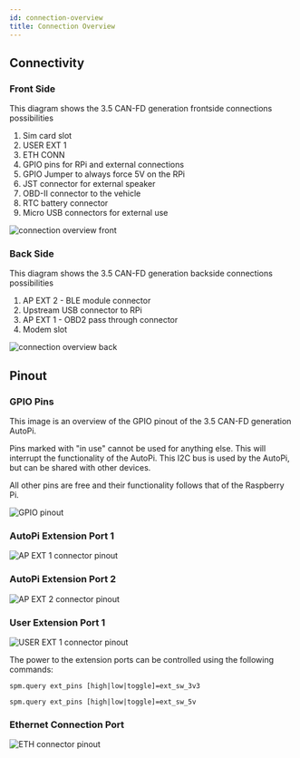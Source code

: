 ```yaml
---
id: connection-overview
title: Connection Overview
---
```


## Connectivity

### Front Side

This diagram shows the 3.5 CAN-FD generation frontside connections possibilities

1. Sim card slot    
2. USER EXT 1
3. ETH CONN
4. GPIO pins for RPi and external connections
5. GPIO Jumper to always force 5V on the RPi
6. JST connector for external speaker
7. OBD-II connector to the vehicle
8. RTC battery connector
9. Micro USB connectors for external use

![connection overview front](/img/hardware/autopi_tmu_socketcan/connection_overview/side1.png)

### Back Side

This diagram shows the 3.5 CAN-FD generation backside connections possibilities

1. AP EXT 2 - BLE module connector
2. Upstream USB connector to RPi
3. AP EXT 1 - OBD2 pass through connector
4. Modem slot


![connection overview back](/img/hardware/autopi_tmu_socketcan/connection_overview/side2.png)

## Pinout

### GPIO Pins

This image is an overview of the GPIO pinout of the 3.5 CAN-FD generation AutoPi.

Pins marked with "in use" cannot be used for anything else. This will interrupt the functionality
of the AutoPi. This I2C bus is used by the AutoPi, but can be shared with other devices. 

All other pins are free and their functionality follows that of the Raspberry Pi.

![GPIO pinout](/img/hardware/autopi_tmu_socketcan/connection_overview/gpio_pinout_gen3.5.png) 

### AutoPi Extension Port 1

![AP EXT 1 connector pinout](/img/hardware/autopi_tmu_socketcan/connection_overview/AP_EXT1.png)

### AutoPi Extension Port 2

![AP EXT 2 connector pinout](/img/hardware/autopi_tmu_socketcan/connection_overview/AP_EXT2.png)

### User Extension Port 1

![USER EXT 1 connector pinout](/img/hardware/autopi_tmu_socketcan/connection_overview/USER_EXT1.png)

The power to the extension ports can be controlled using the following commands:

`spm.query ext_pins [high|low|toggle]=ext_sw_3v3`

`spm.query ext_pins [high|low|toggle]=ext_sw_5v`

### Ethernet Connection Port

![ETH connector pinout](/img/hardware/autopi_tmu_socketcan/connection_overview/ETH_CONN.png)
